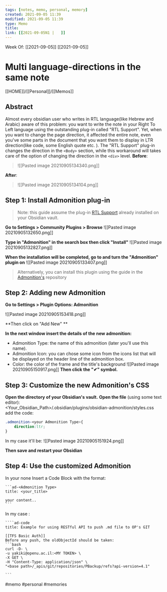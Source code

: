 ```yaml
---
tags: [notes, memo, personal, memory] 
created: 2021-09-05 11:39
modified: 2021-09-05 11:39
type: Memo
title:  
link: [[2021-09-05N1 |   ]]
---
```

Week Of: [[2021-09-05]]
[[2021-09-05]]

# Multi language-directions in the same note 
[[HOME]]/[[Personal]]/[[Memos]]

## Abstract
Almost every obsidian user who writes in RTL language(like Hebrew and Arabic) aware of this problem: you want to write the note in your Right To Left language using the outstanding plug-in called "RTL Support". Yet, when you want to change the page direction, it affected the entire note, even you've some parts in the document that you want them to display in LTR direction(like code, some English quote etc. ).
The "RTL Support" plug-in changes the direction in the `<Body>` section, while this workaround will takes care of the option of changing the direction in the `<div>` level. 
**Before**:
> ![[Pasted image 20210905134340.png]]

**After**:
> ![[Pasted image 20210905134104.png]]

## Step 1: Install Admonition plug-in
> Note: this guide assume the plug-in [RTL Support](https://github.com/esm7/obsidian-rtl) already installed on your Obsidian vault.

**Go to Settings > Community Plugins > Browse**
![[Pasted image 20210905132650.png]]

**Type in "Admonition" in the search box then click "Install"**
![[Pasted image 20210905132827.png]]

**When the installation will be completed, go to  and turn the "Admonition" plugin on** 
![[Pasted image 20210905133407.png]]
> Alternatively, you can install this plugin using the guide in the [Admonition's](https://github.com/valentine195/obsidian-admonition) repository 
## Step 2: Adding new Admonition
**Go to Settings > Plugin Options: Admonition** 

![[Pasted image 20210905153418.png]]

**Then click on "Add New" **

**In the next window insert the details of the new admonition:**
* Admonition Type: the name of this admonition (later you'll use this name). 
* Admonition Icon: you can chose some icon from the icons list that will be displayed on the header line of the admonition box.
*  Color: the color of the frame and the title's background
![[Pasted image 20210905150917.png]]
**Then click the "✔" symbol.**

## Step 3: Customize the new Admonition's CSS
**Open the directory of your Obsidian's vault.**
**Open the file** (using some text editor):  
<Your_Obsidian_Path>/.obsidian/plugins/obsidian-admonition/styles.css
add the code:
```css
.admonition-<your Admonition Type>{
	direction:ltr;
}
```
In my case it'll be: 
![[Pasted image 20210905151924.png]]

**Then save and restart your Obsidian**

## Step 4: Use the customized Admonition
In your none Insert a Code Block with the format:
````
```ad-<Admonition Type>
title: <your_title>

your content..
```
````

In my case : 
`````
````ad-code
title: Example for using RESTful API to push .md file to OP's GIT

[[TFS Basic Auth]]
Before any push, the oldObjectId should be taken:
```bash
curl -D- \
-u yakiki@openu.ac.il:<MY TOKEN> \
-X GET \
-H "Content-Type: application/json" \
"<base path>/_apis/git/repositories/PBackup/refs?api-version=4.1" 

```
`````

 

#memo 
#personal
#memories

